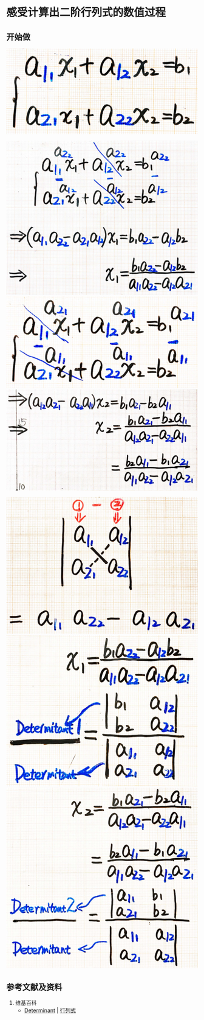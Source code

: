 # 感受计算出二阶行列式的数值过程

## 开始做

![](/images/线性代数/行列式/感受计算出二阶行列式的数值过程/1a1.jpg)

![](/images/线性代数/行列式/感受计算出二阶行列式的数值过程/2a1.jpg)
![](/images/线性代数/行列式/感受计算出二阶行列式的数值过程/2a2.jpg)
![](/images/线性代数/行列式/感受计算出二阶行列式的数值过程/2a3.jpg)

![](/images/线性代数/行列式/感受计算出二阶行列式的数值过程/3a1.jpg)
![](/images/线性代数/行列式/感受计算出二阶行列式的数值过程/3a2.jpg)
![](/images/线性代数/行列式/感受计算出二阶行列式的数值过程/3a3.jpg)

## 参考文献及资料

1. 维基百科
	- [Determinant](https://en.wikipedia.org/wiki/Determinant) | [行列式](https://zh.wikipedia.org/wiki/行列式) 